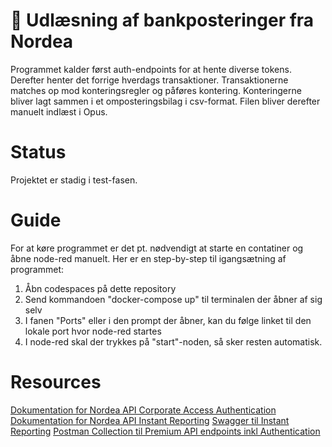 # 🏦 Udlæsning af bankposteringer fra Nordea

Programmet kalder først auth-endpoints for at hente diverse tokens.
Derefter henter det forrige hverdags transaktioner.
Transaktionerne matches op mod konteringsregler og påføres kontering.
Konteringerne bliver lagt sammen i et omposteringsbilag i csv-format.
Filen bliver derefter manuelt indlæst i Opus.

# Status

Projektet er stadig i test-fasen.

# Guide

For at køre programmet er det pt. nødvendigt at starte en contatiner og åbne node-red manuelt.
Her er en step-by-step til igangsætning af programmet:
1. Åbn codespaces på dette repository
2. Send kommandoen "docker-compose up" til terminalen der åbner af sig selv
3. I fanen "Ports" eller i den prompt der åbner, kan du følge linket til den lokale port hvor node-red startes
4. I node-red skal der trykkes på "start"-noden, så sker resten automatisk. 

# Resources

[Dokumentation for Nordea API Corporate Access Authentication]([https://link-url-here.org](https://developer.nordeaopenbanking.com/documentation?api=Corporate%20Access%20Authorization%20API)https://developer.nordeaopenbanking.com/documentation?api=Corporate%20Access%20Authorization%20API)
[Dokumentation for Nordea API Instant Reporting](https://developer.nordeaopenbanking.com/documentation?api=Instant%20Reporting%20API)
[Swagger til Instant Reporting](https://developer.nordeaopenbanking.com/files/api-docs/xs2a-business-instant_reporting-v4-swagger.yaml)
[Postman Collection til Premium API endpoints inkl Authentication](https://raw.githubusercontent.com/NordeaOB/swaggers/master/Premium%20Corporate%20Access%20Authorization%20API%20with%20Accounts%20API%20and%20Payments%20API.postman_collection.json)
